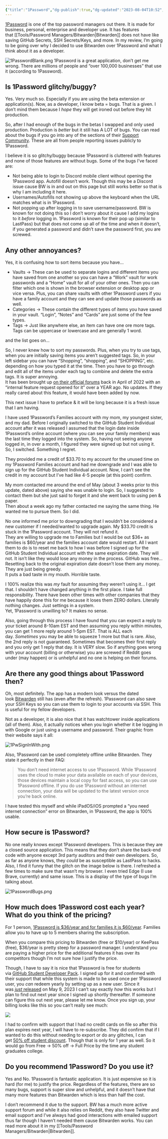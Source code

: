 ```yaml
---
{"title":"1Password","dg-publish":true,"dg-updated":"2023-08-04T10:52","dg-created":"2023-08-04T09:00","dg-path":"Password Managers/1Password.md","dg-permalink":"pw-managers/1password","URL":"https://1password.com","aliases":["one password","pw","1pw"],"tags":["passwords","management"],"apps":["android","iOS","linux","macOS","web","windows","command line"],"openSource":null,"worksOffline":true,"multiDeviceSync":true,"storageAmount":1,"addlStorage":null,"totpStorage":true,"pwSharing":true,"2FAoptions":true,"noFamily":5,"addFamily":true,"noBusiness":10,"addBusiness":true,"hq":"Toronto,CA","serverLocation":"","priceURL":"https://1password.com/business-pricing","monthPrice":null,"yearPrice":35.88,"freeOption":true,"otpOption":false,"otpPrice":null,"anyDiscounts":true,"discountDescription":"40% off Individual Accounts & 50% off Families Account with CyberNews Coupons","discountURL":["https://start.1password.com/sign-up/individual?c=CYBER40&cjevent=e56cd90716cb11ee80ba005d0a82b824&utm_medium=affiliate&utm_source=Adtech+lt%2C+UAB&utm_campaign=5596782&utm_content=100242223&utm_term=Cyber+News%3A+Enjoy+40%25+Off+Individuals+at+1Password%21+New+Customers+Only%21&cjdata=MXxOfDB8WXww","https://start.1password.com/sign-up/?l=en&c=CYBER23&cjevent=19da89c616cc11ee812cef7b0a82b82d&utm_medium=affiliate&utm_source=Adtech+lt%2C+UAB&utm_campaign=5596782&utm_content=100242223&utm_term=Cyber+News%3A+Enjoy+50%25+Off+Families+at+1Password%21+New+Customers+Only%21&cjdata=MXxOfDB8WXww"],"permalink":"/pw-managers/1password/","dgPassFrontmatter":true,"created":"2023-08-04T09:00","updated":"2023-08-04T10:52"}
---
```


[1Password](https://1password.com/) is one of the top password managers out there. It is made for business, personal, enterprise and developer use. It has features that [[Tools/Password Managers/Bitwarden\|Bitwarden]] does not have like saving GitHub Secrets, SSH Secrets/Keys, and more. In my review, I’m going to be going over why I decided to use Bitwarden over 1Password and what I think about it as a developer.

![1PasswordBlank.png](/img/user/Tools/images/1PasswordBlank.png)
1Password is a great application, don’t get me wrong. There are millions of people and “over 100,000 businesses” that use it (according to 1Password).
## Is 1Password glitchy/buggy?

Yes. Very much so. Especially if you are using the beta extension or application(s). Now, as a developer, I know beta = bugs. That is a given. I don’t mind them because I _hope_ they will get ironed out before they hit production.

So, after I had enough of the bugs in the betas I swapped and only used production. Production is _better_ but it still has A LOT of bugs. You can read about the bugs if you go into any of the sections of their [Support Community](https://1password.community/). These are all from people reporting issues publicly to 1Password.

I believe it is so glitchy/buggy because 1Password is cluttered with features and none of those features are without bugs. Some of the bugs I’ve faced are:

- Not being able to login to Discord mobile client without opening the 1Password app. Autofill doesn’t work. Though this may be a Discord issue cause BW is in and out on this page but still works better so that is why I am including it here.
- Usernames/Autofills not showing up above the keyboard when the URL matches what is in 1Password.
- Not popping up after logging in to save username/password. BW is known for not doing this so I don’t worry about it cause I add my logins to it _before_ logging in. 1Password is known for their pop up (similar to LastPass) but that does not come up all of the time and when it doesn’t, if you generated a password and didn’t save the password first, you are screwed.
## Any other annoyances?
Yes, it is confusing how to sort items because you have…

- Vaults -> These can be used to separate logins and different items you have saved from one another so you can have a “Work” vault for work passwords and a “Home” vault for all of your other ones. Then you can filter which one is shown in the browser extension or desktop app or vice versa. Plus, you can share vaults with other 1Password users if you have a family account and they can see and update those passwords as well.
- Categories -> These contain the different types of items you have saved in your vault. “Login”, “Notes” and “Cards” are just some of the few types.
- Tags -> Just like anywhere else, an item can have one ore more tags. Tags can be uppercase or lowercase and are generally 1 word.

and the list goes on…

So, I never knew how to sort my passwords. Plus, when you try to use tags, when you are initially saving items you aren’t suggested tags. So, in your left sidebar you can have “Shopping”, “shopping”, and “SHOPPING”, etc. depending on how you typed it at the time. Then you have to go through and edit all of the items under each tag to combine and delete the extra tags. It is super annoying.  
It has been brought up [on their official forums](https://1password.community/discussion/129002/tag-list-and-or-autocomplete-suggestions-in-save-new-item-popup) back in April of 2022 with an “internal feature request opened for it” over a YEAR ago. No updates. If they really cared about this feature, it would have been added by now.

This next issue I have to preface & it will be long because it is a fresh issue that I am having.

I have used 1Password’s Families account with my mom, my youngest sister, and my dad. Before I originally switched to the GitHub Student Individual account after it was released I assumed that the login date inside 1Password’s online account (where you can see your family members) was the last time they logged into the system. So, having not seeing anyone logged in, in over a month, I figured they were signed up but not using it. So, I switched. Something I regret.

They provided me a credit of $33.70 to my account for the unused time on my 1Password Families account and had me downgrade and I was able to sign up for the GitHub Student Individual account. Now, I can’t see the credit in my account but I’ve had like 4-5 people (at this point) confirm.

My mom contacted me around the end of May (about 3 weeks prior to this update, dated above) saying she was unable to login. So, I suggested to contact them but she just said to forget it and she went back to using pen & paper.  
Then about a week ago my father contacted me saying the same thing. He wanted me to pursue them. So I did.

No one informed me prior to downgrading that I wouldn’t be considered a new customer if I needed/wanted to upgrade again. My $33.70 credit is stuck in the 1Password account. They will not refund it.  
They are willing to upgrade me to Families but I would be out $36+ as families is $60/year and the families account date would restart. All I want them to do is to reset me back to how I was before I signed up for the GitHub Student Individual account with the same expiration date. They will not. It isn’t like they would lose any money in the process. GitHub was free… Resetting back to the original expiration date doesn’t lose them any money. They are just being greedy.  
It puts a bad taste in my mouth. Horrible taste.

I 100% realize this was _my_ fault for assuming they weren’t using it… I get that. I shouldn’t have changed anything in the first place. I take full responsibility. There have been other times with other companies that they have happily done this for me because it loses them ZERO dollars. Literally nothing changes. Just settings in a system.  
Yet, 1Password is unwilling to? It makes no sense.

Also, going through this process I have found that you can expect a reply to your ticket around 8-10am EST and then assuming you reply within minutes, you can get 1 more reply around 1-5pm EST. That is ALL each day. _Sometimes_ you may be able to squeeze 1 more but that is rare. Also, the 2nd reply is not guaranteed. Sometimes that becomes their first reply and you only get 1 reply that day. It is VERY slow. So if anything goes wrong with your account (billing or otherwise) you are screwed if Reddit goes under (may happen) or is unhelpful and no one is helping on their forums.
## Are there any good things about 1Password then?

Oh, most definitely. The app has a modern look versus the dated look [Bitwarden](https://dudethatserin.com/bitwarden-review/) still has (even after the refresh). 1Password can also save your SSH Keys so you can use them to login to your accounts via SSH. This is useful for my fellow developers.

Not as a developer, it is also nice that it has watchtower inside applications (all of them). Also, it actually notices when you login whether it be logging in with Google or just using a username and password. Their graphic from their website says it all:

![1PwSignInWith.png](/img/user/Tools/images/1PwSignInWith.png)

Also, 1Password can be used completely offline unlike Bitwarden. They state it perfectly in their FAQ:

> You don’t need internet access to use 1Password. While 1Password uses the cloud to make your data available on each of your devices, those devices maintain a local copy for fast access, so you can use 1Password offline. If you do use 1Password without an internet connection, your data will be updated to the latest version once you’re back online.

I have tested this myself and while iPadOS/iOS prompted a “you need internet connection” error on Bitwarden, in 1Password, the app is 100% usable.
## How secure is 1Password?

No one really knows except 1Password developers. This is because they are a closed source application. This means that they don’t share the back-end code with anyone except 3rd party auditors and their own developers. So, as far as anyone knows, they _could_ be as susceptible as LastPass to hacks.  
Also, I find it funny that the glitch on the image below is there. I refreshed a few times to make sure that wasn’t my browser. I even tried Edge (I use Brave, currently) and same issue. This is a display of the type of bugs I’m talking about.

![1PasswordBugs.png](/img/user/Tools/images/1PasswordBugs.png)

## How much does 1Password cost each year? What do you think of the pricing?

For 1 person, [1Password is $36/year and for families it is $60/year](https://1password.com/pricing). Families allow you to have up to 5 members sharing the subscription.

When you compare this pricing to Bitwarden (free or $10/year) or KeePass (free), $36/year is pretty steep for a password manager. I understand you are paying a higher price for the additional features it has over its competitors though I’m not sure how I justify the price.

Though, I have to say it is nice that 1Password is free for students via [GitHub Student Developer Pack](https://education.github.com/students). I signed up for it and confirmed with their support that while this system is made to be used once per 1Password user, you _can_ redeem yearly by setting up as a new user. Since it was [_just_ released](https://blog.1password.com/github-student-developer-pack/) on May 9, 2023 I can’t say exactly _how_ this works but I plan to find out next year since I signed up shortly thereafter. If someone can figure this out next year, please let me know. Once you sign up, your billing looks like this so you can’t really see much:

![](https://dudethatserin.com/wp-content/uploads/2023/06/image-7.png)

I had to confirm with support that I had no credit cards on file so after this plan expires next year, I will have to re-subscribe. They did confirm that if I wanted to do this without needing to export or do any glitches, I can get [50% off student discount](https://www.studentappcentre.com/App/1Password). Though that is only for 1 year as well. So it would go from Free -> 50% off -> Full Price by the time any student graduates college.

## Do you recommend 1Password? Do you use it?

Yes and No. 1Password is fantastic application. It is just expensive so it is hard (for me) to justify the price. Regardless of the features, there are so many bugs, support is super slow and unhelpful, and it doesn’t have that many more features than Bitwarden which is less than half the cost.

I don’t recommend it due to the support. BW has a much more active support forum and while it also relies on Reddit, they also have Twitter and email support and I’ve always had good interactions with emailed support thus far though I haven’t needed them cause Bitwarden works. You can read more about it in my [[Tools/Password Managers/Bitwarden\|Bitwarden]].